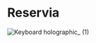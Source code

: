 # Reservia

![Keyboard holographic_ (1)](https://github.com/drikshathakur786/On-Screen-Keyboard/assets/15681961988d8625a-1342-4c85-98cb-08d71ab3fa5e)